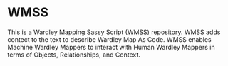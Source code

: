 # WMSS
This is a Wardley Mapping Sassy Script (WMSS) repository. WMSS adds contect to the text to describe Wardley Map As Code. WMSS enables Machine Wardley Mappers to interact with Human Wardley Mappers in terms of Objects, Relationships, and Context.
